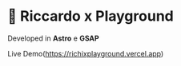 # 🔵 Riccardo x Playground

Developed in **Astro** e **GSAP**

Live Demo(https://richixplayground.vercel.app)
